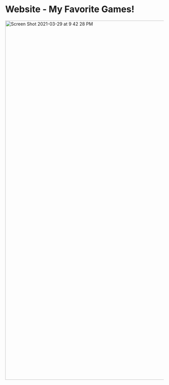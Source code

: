 # Website - My Favorite Games!


<img width="1139" alt="Screen Shot 2021-03-29 at 9 42 28 PM" src="https://user-images.githubusercontent.com/63209579/112920812-b42abc00-90d7-11eb-916e-fd72cbb784bb.png">
